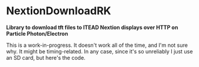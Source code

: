 # NextionDownloadRK

**Library to download tft files to ITEAD Nextion displays over HTTP on Particle Photon/Electron**

This is a work-in-progress. It doesn't work all of the time, and I'm not sure why. It might be timing-related. In any case, since it's so unreliably I just use an SD card, but here's the code.

